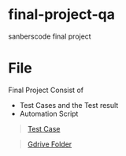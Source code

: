# final-project-qa
sanberscode final project

# File 

Final Project Consist of 
- Test Cases and the Test result 
- Automation Script

> [Test Case](https://docs.google.com/spreadsheets/d/1uhBEBJ7soUYe2PmfBGR71Qb5tk56AP-Zo2PgCUamt6I/edit?usp=sharing)

> [Gdrive Folder](https://drive.google.com/drive/folders/10kZgyC3_BF099UO56I7vOyjORqum_bv6?usp=sharing)

